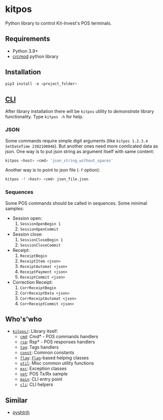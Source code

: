 # kitpos

Python library to control Kit-Invest's POS terminals.

## Requirements

- Python 3.9+
- [crcmod](https://crcmod.sourceforge.net) python library

## Installation

```py
pip3 install -e <project_folder>
```

## [CLI](https://en.wikipedia.org/wiki/Command-line_interface)

After library installation there will be `kitpos` utility to _demonstrate_ library functionality.
Type `kitpos -h` for help.

### JSON

Some commands require simple digit arguments (like `kitpos 1.2.3.4 SetDateTime 2302100046`).
But another ones need more comlicated data as json.
One way is to put json string as argument itself with same content:
```sh
kitpos <host> <cmd> 'json_string_without_spaces'
```
Another way is to point to json file (`-f` option):
```sh
kitpos -f <host> <cmd> json_file.json
```

### Sequences

Some POS commands should be called in sequences.
Some minimal samples:

- Session open:
  1. `SessionOpenBegin 1`
  2. `SessionOpenCommit`
- Session close:
  1. `SessionCloseBegin 1`
  2. `SessionCloseCommit`
- Receipt:
  1. `ReceiptBegin`
  2. `ReceiptItem <json>`
  3. `ReceiptAutomat <json>`
  4. `ReceiptPayment <json>`
  5. `ReceiptCommit <json>`
- Correction Receipt:
  1. `CorrReceiptBegin`
  2. `CorrReceiptData <json>`
  3. `CorrReceiptAutomat <json>`
  4. `CorrReceiptCommit <json>`

## Who's'who
- [`kitpos/`](`kitpos`): Library itself:
  + [`cmd`](kitpos/cmd.py): Cmd\* - POS commands handlers
  + [`rsp`](kitpos/rsp.py): Rsp\* - POS responses handlers
  + [`tag`](kitpos/tag.py): Tags handlers
  + [`const`](kitpos/const.py): Common constants
  + [`flag`](kitpos/flag.py): [`Flag`](https://docs.python.org/3/library/enum.html#enum.Flag)-based helping classes
  + [`util`](kitpos/util.py): Misc common utility functions
  + [`exc`](kitpos/exc.py): Exception classes
  + [`net`](kitpos/net.py): POS Tx/Rx sample
  + [`main`](kitpos/main.py): CLI entry point
  + [`cli`](kitpos/cli.py): CLI helpers

## Similar
- [pyshtrih](https://github.com/oleg-golovanov/pyshtrih)
